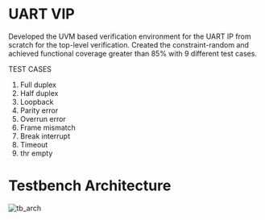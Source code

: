 # UART VIP
Developed the UVM based verification environment for the UART IP from scratch for the top-level verification. Created the constraint-random and achieved functional coverage greater than 85% with 9 different test cases.

TEST CASES
1. Full duplex
2. Half duplex
3. Loopback
4. Parity error
5. Overrun error
6. Frame mismatch
7. Break interrupt
8. Timeout
9. thr empty

# Testbench Architecture
![tb_arch](https://github.com/user-attachments/assets/bf6a65c7-501a-4b88-9327-45aa85057619)

